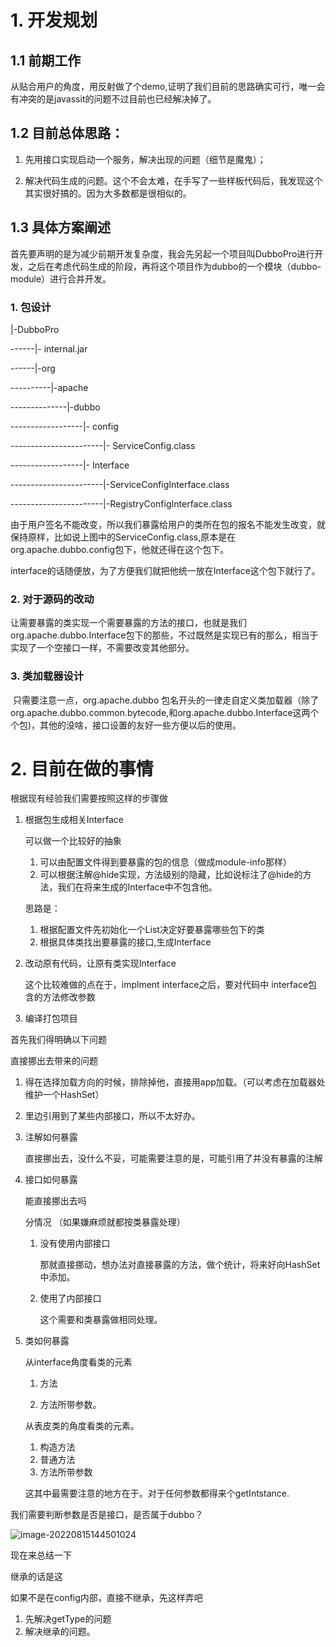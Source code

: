 # 1. 开发规划



## 1.1 前期工作

从贴合用户的角度，用反射做了个demo,证明了我们目前的思路确实可行，唯一会有冲突的是javassit的问题不过目前也已经解决掉了。

##  1.2 目前总体思路：

 1.    先用接口实现启动一个服务，解决出现的问题（细节是魔鬼）；

 2.    解决代码生成的问题。这个不会太难，在手写了一些样板代码后，我发现这个其实很好搞的。因为大多数都是很相似的。

       

## 1.3  具体方案阐述

首先要声明的是为减少前期开发复杂度，我会先另起一个项目叫DubboPro进行开发，之后在考虑代码生成的阶段，再将这个项目作为dubbo的一个模块（dubbo-module）进行合并开发。



### 1. 包设计

|-DubboPro

------|- internal.jar

------|-org

----------|-apache

--------------|-dubbo

------------------|- config

-----------------------|- ServiceConfig.class

------------------|- Interface

-----------------------|-ServiceConfigInterface.class

-----------------------|-RegistryConfigInterface.class

由于用户签名不能改变，所以我们暴露给用户的类所在包的报名不能发生改变，就保持原样，比如说上图中的ServiceConfig.class,原本是在org.apache.dubbo.config包下，他就还得在这个包下。

interface的话随便放，为了方便我们就把他统一放在Interface这个包下就行了。

### 2. 对于源码的改动

让需要暴露的类实现一个需要暴露的方法的接口，也就是我们org.apache.dubbo.Interface包下的那些，不过既然是实现已有的那么，相当于实现了一个空接口一样，不需要改变其他部分。

### 3. 类加载器设计

​	  只需要注意一点，org.apache.dubbo 包名开头的一律走自定义类加载器（除了org.apache.dubbo.common.bytecode,和org.apache.dubbo.Interface这两个个包)，其他的没啥，接口设置的友好一些方便以后的使用。

# 2. 目前在做的事情

根据现有经验我们需要按照这样的步骤做

1.   根据包生成相关Interface

     可以做一个比较好的抽象

     1.   可以由配置文件得到要暴露的包的信息（做成module-info那样）
     2.   可以根据注解@hide实现，方法级别的隐藏，比如说标注了@hide的方法，我们在将来生成的Interface中不包含他。

     思路是：

     1.   根据配置文件先初始化一个List<class>决定好要暴露哪些包下的类
     2.   根据具体类找出要暴露的接口,生成Interface

2.   改动原有代码，让原有类实现Interface

     这个比较难做的点在于，implment interface之后，要对代码中 interface包含的方法修改参数

3.   编译打包项目



首先我们得明确以下问题

直接挪出去带来的问题

1.   得在选择加载方向的时候，排除掉他，直接用app加载。（可以考虑在加载器处维护一个HashSet）
2.   里边引用到了某些内部接口，所以不太好办。



1.   注解如何暴露

     直接挪出去，没什么不妥，可能需要注意的是，可能引用了并没有暴露的注解

2.   接口如何暴露 

     能直接挪出去吗

     分情况 （如果嫌麻烦就都按类暴露处理）

     1.   没有使用内部接口

          那就直接挪动，想办法对直接暴露的方法，做个统计，将来好向HashSet中添加。

     2.   使用了内部接口

          这个需要和类暴露做相同处理。

3.   类如何暴露

     从interface角度看类的元素

     1.   方法

     2.   方法所带参数。

     从表皮类的角度看类的元素。

     	1. 构造方法
     	1. 普通方法
     	1. 方法所带参数

     这其中最需要注意的地方在于。对于任何参数都得来个getIntstance.



我们需要判断参数是否是接口，是否属于dubbo？



![image-20220815144501024](/home/wfh/.config/Typora/typora-user-images/image-20220815144501024.png)

 

现在来总结一下

继承的话是这

如果不是在config内部，直接不继承，先这样弄吧



1.   先解决getType的问题
2.   解决继承的问题。

 
